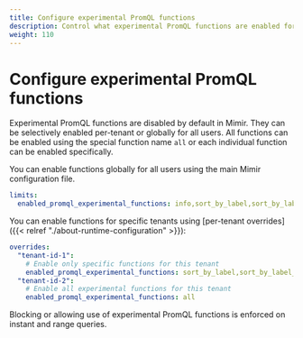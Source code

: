 ```yaml
---
title: Configure experimental PromQL functions
description: Control what experimental PromQL functions are enabled for your Mimir installation.
weight: 110
---
```


# Configure experimental PromQL functions

Experimental PromQL functions are disabled by default in Mimir. They can be selectively enabled per-tenant or globally for all users.
All functions can be enabled using the special function name `all` or each individual function can be enabled specifically.

You can enable functions globally for all users using the main Mimir configuration file.

```yaml
limits:
  enabled_promql_experimental_functions: info,sort_by_label,sort_by_label_desc
```

You can enable functions for specific tenants using [per-tenant overrides]({{< relref "./about-runtime-configuration" >}}):

```yaml
overrides:
  "tenant-id-1":
    # Enable only specific functions for this tenant
    enabled_promql_experimental_functions: sort_by_label,sort_by_label_desc
  "tenant-id-2":
    # Enable all experimental functions for this tenant
    enabled_promql_experimental_functions: all
```

Blocking or allowing use of experimental PromQL functions is enforced on instant and range queries.
